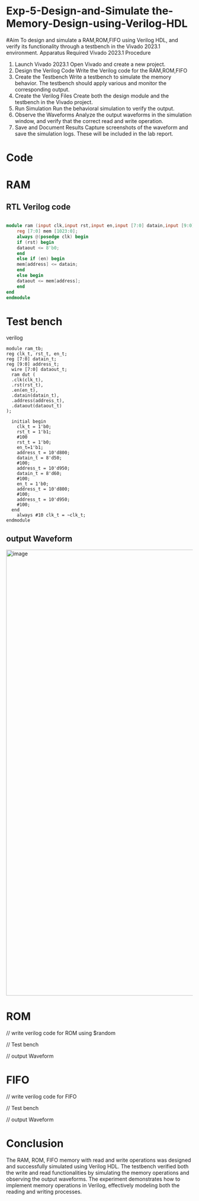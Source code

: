 # Exp-5-Design-and-Simulate the-Memory-Design-using-Verilog-HDL
#Aim
To design and simulate a RAM,ROM,FIFO using Verilog HDL, and verify its functionality through a testbench in the Vivado 2023.1 environment.
Apparatus Required
Vivado 2023.1
Procedure
1. Launch Vivado 2023.1
Open Vivado and create a new project.
2. Design the Verilog Code
Write the Verilog code for the RAM,ROM,FIFO
3. Create the Testbench
Write a testbench to simulate the memory behavior. The testbench should apply various and monitor the corresponding output.
4. Create the Verilog Files
Create both the design module and the testbench in the Vivado project.
5. Run Simulation
Run the behavioral simulation to verify the output.
6. Observe the Waveforms
Analyze the output waveforms in the simulation window, and verify that the correct read and write operation.
7. Save and Document Results
Capture screenshots of the waveform and save the simulation logs. These will be included in the lab report.

# Code
# RAM
## RTL Verilog code ##
```verilog

module ram (input clk,input rst,input en,input [7:0] datain,input [9:0] address,output reg [7:0] dataout);
    reg [7:0] mem [1023:0];
    always @(posedge clk) begin
    if (rst) begin
    dataout <= 8'b0;
    end
    else if (en) begin
    mem[address] <= datain;
    end
    else begin
    dataout <= mem[address];
    end
end
endmodule
```
# Test bench
verilog
```
module ram_tb;
reg clk_t, rst_t, en_t;
reg [7:0] datain_t;
reg [9:0] address_t;
  wire [7:0] dataout_t;
  ram dut (
  .clk(clk_t),
  .rst(rst_t),
  .en(en_t),
  .datain(datain_t),
  .address(address_t),
  .dataout(dataout_t)
);

  initial begin
    clk_t = 1'b0;
    rst_t = 1'b1;
    #100
    rst_t = 1'b0;
    en_t=1'b1;
    address_t = 10'd800;
    datain_t = 8'd50;
    #100;
    address_t = 10'd950;
    datain_t = 8'd60;
    #100;
    en_t = 1'b0;
    address_t = 10'd800;
    #100;
    address_t = 10'd950;
    #100;
  end
    always #10 clk_t = ~clk_t;
endmodule

```
## output Waveform
<img width="1920" height="1200" alt="image" src="https://github.com/user-attachments/assets/02232c2c-b83c-47bf-b402-fb4b98c7bbaa" />

# ROM
 // write verilog code for ROM using $random
 
 // Test bench

// output Waveform

 # FIFO
 // write verilog code for FIFO
 
 // Test bench

// output Waveform



# Conclusion
The RAM, ROM, FIFO memory with read and write operations was designed and successfully simulated using Verilog HDL. The testbench verified both the write and read functionalities by simulating the memory operations and observing the output waveforms. The experiment demonstrates how to implement memory operations in Verilog, effectively modeling both the reading and writing processes.
 
 

